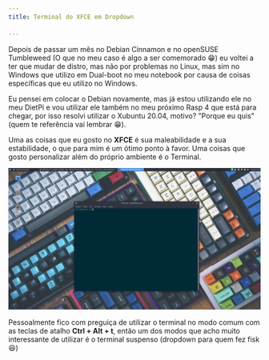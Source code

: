 ```yaml
---
title: Terminal do XFCE em Dropdown

---
```

Depois de passar um mês no Debian Cinnamon e no openSUSE Tumbleweed (O que no meu caso é algo a ser comemorado 😁) eu voltei a ter que mudar de distro, mas não por problemas no Linux, mas sim no Windows que utilizo em Dual-boot no meu notebook por causa de coisas específicas que eu utilizo no Windows.

Eu pensei em colocar o Debian novamente, mas já estou utilizando ele no meu DietPi e vou utilizar ele também no meu próximo Rasp 4 que está para chegar, por isso resolvi utilizar o Xubuntu 20.04, motivo? "Porque eu quis" (quem te referência vai lembrar 😁).

Uma as coisas que eu gosto no **XFCE** é sua maleabilidade e a sua estabilidade, o que para mim é um ótimo ponto à favor. Uma coisas que gosto personalizar além do próprio ambiente é o Terminal.

![](/images/captura-de-tela_2020-12-20_12-06-11.png)

Pessoalmente fico com preguiça de utilizar o terminal no modo comum com as teclas de atalho **Ctrl + Alt + t**, então um dos modos que acho muito interessante de utilizar é o terminal suspenso (dropdown para quem fez fisk 😆)